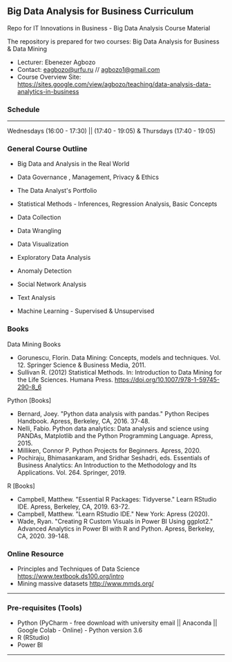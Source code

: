 ## Big Data Analysis for Business Curriculum
Repo for IT Innovations in Business - Big Data Analysis Course Material

The repository is prepared for two courses: Big Data Analysis for Business & Data Mining

- Lecturer: Ebenezer Agbozo
- Contact: eagbozo@urfu.ru // agbozo1@gmail.com
- Course Overview Site: https://sites.google.com/view/agbozo/teaching/data-analysis-data-analytics-in-business


### Schedule
------------------------------------------------------------------------------------------------------------
Wednesdays (16:00 - 17:30) || (17:40 - 19:05) & Thursdays (17:40 - 19:05)

### General Course Outline

* Big Data and Analysis in the Real World

* Data Governance , Management, Privacy & Ethics

* The Data Analyst's Portfolio

* Statistical Methods - Inferences, Regression Analysis, Basic Concepts 

* Data Collection

* Data Wrangling

* Data Visualization

* Exploratory Data Analysis

* Anomaly Detection

* Social Network Analysis

* Text Analysis

* Machine Learning - Supervised & Unsupervised

### Books

Data Mining Books

* Gorunescu, Florin. Data Mining: Concepts, models and techniques. Vol. 12. Springer Science & Business Media, 2011. 
* Sullivan R. (2012) Statistical Methods. In: Introduction to Data Mining for the Life Sciences. Humana Press. https://doi.org/10.1007/978-1-59745-290-8_6 


Python [Books]

* Bernard, Joey. "Python data analysis with pandas." Python Recipes Handbook. Apress, Berkeley, CA, 2016. 37-48. 
* Nelli, Fabio. Python data analytics: Data analysis and science using PANDAs, Matplotlib and the Python Programming Language. Apress, 2015. 
* Milliken, Connor P. Python Projects for Beginners. Apress, 2020. 
* Pochiraju, Bhimasankaram, and Sridhar Seshadri, eds. Essentials of Business Analytics: An Introduction to the Methodology and Its Applications. Vol. 264. Springer, 2019. 



R [Books]

* Campbell, Matthew. "Essential R Packages: Tidyverse." Learn RStudio IDE. Apress, Berkeley, CA, 2019. 63-72. 
* Campbell, Matthew. "Learn RStudio IDE." New York: Apress (2020). 
* Wade, Ryan. "Creating R Custom Visuals in Power BI Using ggplot2." Advanced Analytics in Power BI with R and Python. Apress, Berkeley, CA, 2020. 39-148. 

### Online Resource
* Principles and Techniques of Data Science https://www.textbook.ds100.org/intro
* Mining massive datasets http://www.mmds.org/


----------------------------------------------------------------------------------------------
### Pre-requisites (Tools)
* Python (PyCharm - free download with university email ||  Anaconda || Google Colab - Online) - Python version 3.6
* R (RStudio)
* Power BI

----------------------------------------------------------------------------------------------
